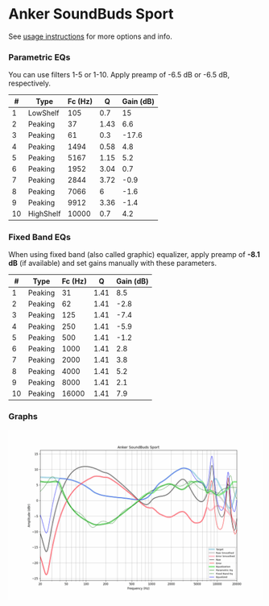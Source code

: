 # Anker SoundBuds Sport
See [usage instructions](https://github.com/jaakkopasanen/AutoEq#usage) for more options and info.

### Parametric EQs
You can use filters 1-5 or 1-10. Apply preamp of -6.5 dB or -6.5 dB, respectively.

|   # | Type      |   Fc (Hz) |    Q |   Gain (dB) |
|-----|-----------|-----------|------|-------------|
|   1 | LowShelf  |       105 | 0.7  |        15   |
|   2 | Peaking   |        37 | 1.43 |         6.6 |
|   3 | Peaking   |        61 | 0.3  |       -17.6 |
|   4 | Peaking   |      1494 | 0.58 |         4.8 |
|   5 | Peaking   |      5167 | 1.15 |         5.2 |
|   6 | Peaking   |      1952 | 3.04 |         0.7 |
|   7 | Peaking   |      2844 | 3.72 |        -0.9 |
|   8 | Peaking   |      7066 | 6    |        -1.6 |
|   9 | Peaking   |      9912 | 3.36 |        -1.4 |
|  10 | HighShelf |     10000 | 0.7  |         4.2 |

### Fixed Band EQs
When using fixed band (also called graphic) equalizer, apply preamp of **-8.1 dB** (if available) and set gains manually with these parameters.

|   # | Type    |   Fc (Hz) |    Q |   Gain (dB) |
|-----|---------|-----------|------|-------------|
|   1 | Peaking |        31 | 1.41 |         8.5 |
|   2 | Peaking |        62 | 1.41 |        -2.8 |
|   3 | Peaking |       125 | 1.41 |        -7.4 |
|   4 | Peaking |       250 | 1.41 |        -5.9 |
|   5 | Peaking |       500 | 1.41 |        -1.2 |
|   6 | Peaking |      1000 | 1.41 |         2.8 |
|   7 | Peaking |      2000 | 1.41 |         3.8 |
|   8 | Peaking |      4000 | 1.41 |         5.2 |
|   9 | Peaking |      8000 | 1.41 |         2.1 |
|  10 | Peaking |     16000 | 1.41 |         7.9 |

### Graphs
![](./Anker%20SoundBuds%20Sport.png)
